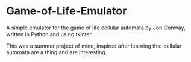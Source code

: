 # Game-of-Life-Emulator
A simple emulator for the game of life cellular automata by Jon Conway, written in Python and using tkinter.

This was a summer project of mine, inspired after learning that cellular automata are a thing and are interesting.
